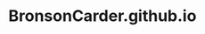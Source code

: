 # BronsonCarder.github.io

<!-- First full version created 3/11/2021
Thanks to Kristen Markley for the education and encouragement to make this possible.
All content created by Bronson Carder, except where noted.
-->
